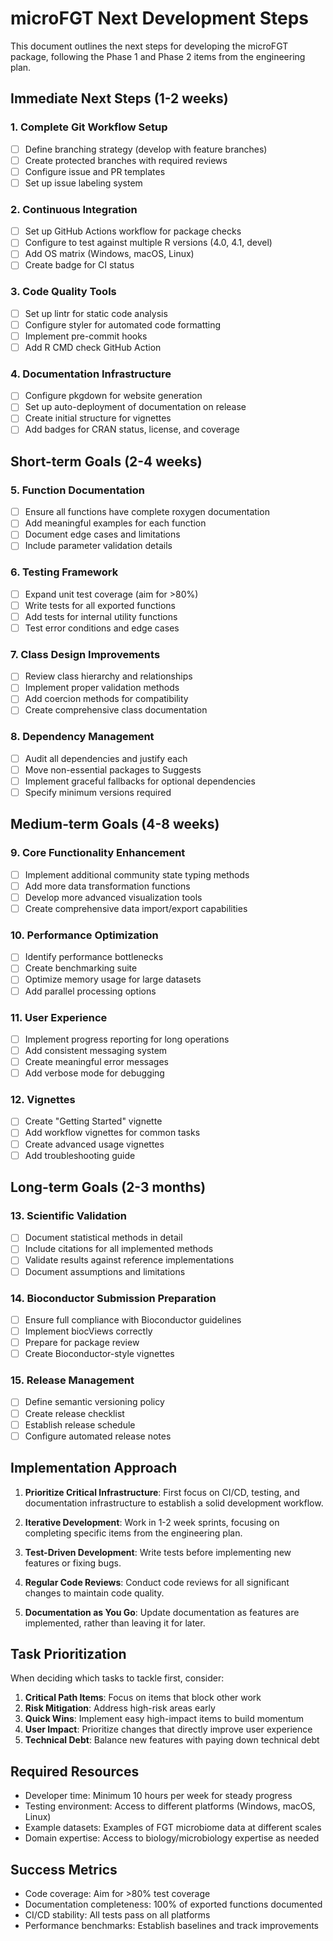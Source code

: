 # microFGT Next Development Steps

This document outlines the next steps for developing the microFGT package, following the Phase 1 and Phase 2 items from the engineering plan.

## Immediate Next Steps (1-2 weeks)

### 1. Complete Git Workflow Setup

- [ ] Define branching strategy (develop with feature branches)
- [ ] Create protected branches with required reviews
- [ ] Configure issue and PR templates
- [ ] Set up issue labeling system

### 2. Continuous Integration

- [ ] Set up GitHub Actions workflow for package checks
- [ ] Configure to test against multiple R versions (4.0, 4.1, devel)
- [ ] Add OS matrix (Windows, macOS, Linux)
- [ ] Create badge for CI status

### 3. Code Quality Tools

- [ ] Set up lintr for static code analysis
- [ ] Configure styler for automated code formatting
- [ ] Implement pre-commit hooks
- [ ] Add R CMD check GitHub Action

### 4. Documentation Infrastructure

- [ ] Configure pkgdown for website generation
- [ ] Set up auto-deployment of documentation on release
- [ ] Create initial structure for vignettes
- [ ] Add badges for CRAN status, license, and coverage

## Short-term Goals (2-4 weeks)

### 5. Function Documentation

- [ ] Ensure all functions have complete roxygen documentation
- [ ] Add meaningful examples for each function
- [ ] Document edge cases and limitations
- [ ] Include parameter validation details

### 6. Testing Framework

- [ ] Expand unit test coverage (aim for >80%)
- [ ] Write tests for all exported functions
- [ ] Add tests for internal utility functions
- [ ] Test error conditions and edge cases

### 7. Class Design Improvements

- [ ] Review class hierarchy and relationships
- [ ] Implement proper validation methods
- [ ] Add coercion methods for compatibility
- [ ] Create comprehensive class documentation

### 8. Dependency Management

- [ ] Audit all dependencies and justify each
- [ ] Move non-essential packages to Suggests
- [ ] Implement graceful fallbacks for optional dependencies
- [ ] Specify minimum versions required

## Medium-term Goals (4-8 weeks)

### 9. Core Functionality Enhancement

- [ ] Implement additional community state typing methods
- [ ] Add more data transformation functions
- [ ] Develop more advanced visualization tools
- [ ] Create comprehensive data import/export capabilities

### 10. Performance Optimization

- [ ] Identify performance bottlenecks
- [ ] Create benchmarking suite
- [ ] Optimize memory usage for large datasets
- [ ] Add parallel processing options

### 11. User Experience

- [ ] Implement progress reporting for long operations
- [ ] Add consistent messaging system
- [ ] Create meaningful error messages
- [ ] Add verbose mode for debugging

### 12. Vignettes

- [ ] Create "Getting Started" vignette
- [ ] Add workflow vignettes for common tasks
- [ ] Create advanced usage vignettes
- [ ] Add troubleshooting guide

## Long-term Goals (2-3 months)

### 13. Scientific Validation

- [ ] Document statistical methods in detail
- [ ] Include citations for all implemented methods
- [ ] Validate results against reference implementations
- [ ] Document assumptions and limitations

### 14. Bioconductor Submission Preparation

- [ ] Ensure full compliance with Bioconductor guidelines
- [ ] Implement biocViews correctly
- [ ] Prepare for package review
- [ ] Create Bioconductor-style vignettes

### 15. Release Management

- [ ] Define semantic versioning policy
- [ ] Create release checklist
- [ ] Establish release schedule
- [ ] Configure automated release notes

## Implementation Approach

1. **Prioritize Critical Infrastructure**: First focus on CI/CD, testing, and documentation infrastructure to establish a solid development workflow.

2. **Iterative Development**: Work in 1-2 week sprints, focusing on completing specific items from the engineering plan.

3. **Test-Driven Development**: Write tests before implementing new features or fixing bugs.

4. **Regular Code Reviews**: Conduct code reviews for all significant changes to maintain code quality.

5. **Documentation as You Go**: Update documentation as features are implemented, rather than leaving it for later.

## Task Prioritization

When deciding which tasks to tackle first, consider:

1. **Critical Path Items**: Focus on items that block other work
2. **Risk Mitigation**: Address high-risk areas early
3. **Quick Wins**: Implement easy high-impact items to build momentum
4. **User Impact**: Prioritize changes that directly improve user experience
5. **Technical Debt**: Balance new features with paying down technical debt

## Required Resources

- Developer time: Minimum 10 hours per week for steady progress
- Testing environment: Access to different platforms (Windows, macOS, Linux)
- Example datasets: Examples of FGT microbiome data at different scales
- Domain expertise: Access to biology/microbiology expertise as needed

## Success Metrics

- Code coverage: Aim for >80% test coverage
- Documentation completeness: 100% of exported functions documented
- CI/CD stability: All tests pass on all platforms
- Performance benchmarks: Establish baselines and track improvements
